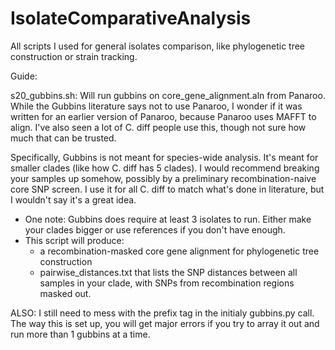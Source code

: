 # IsolateComparativeAnalysis

All scripts I used for general isolates comparison, like phylogenetic tree construction or strain tracking.

Guide:

s20_gubbins.sh: Will run gubbins on core_gene_alignment.aln from Panaroo. While the Gubbins literature says not to use Panaroo, I wonder if it was written for an earlier version of Panaroo, because Panaroo uses MAFFT to align. I've also seen a lot of C. diff people use this, though not sure how much that can be trusted.

Specifically, Gubbins is not meant for species-wide analysis. It's meant for smaller clades (like how C. diff has 5 clades). I would recommend breaking your samples up somehow, possibly by a preliminary recombination-naive core SNP screen. I use it for all C. diff to match what's done in literature, but I wouldn't say it's a great idea.
* One note: Gubbins does require at least 3 isolates to run. Either make your clades bigger or use references if you don't have enough.
* This script will produce:
  * a recombination-masked core gene alignment for phylogenetic tree construction
  * pairwise_distances.txt that lists the SNP distances between all samples in your clade, with SNPs from recombination regions masked out. 

ALSO: I still need to mess with the prefix tag in the initialy gubbins.py call. The way this is set up, you will get major errors if you try to array it out and run more than 1 gubbins at a time. 
